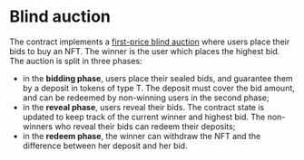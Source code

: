 # Blind auction

The contract implements a [first-price blind auction](https://en.wikipedia.org/wiki/First-price_sealed-bid_auction) where users place their bids to buy an NFT. The winner is the user which places the highest bid. 
The auction is split in three phases:

- in the **bidding phase**, users place their sealed bids, and guarantee them by a deposit in tokens of type T. The deposit must cover the bid amount, and can be redeemed by non-winning users in the second phase;
- in the **reveal phase**, users reveal their bids. The contract state is updated to keep track of the current winner and highest bid. The non-winners who reveal their bids can redeem their deposits;
- in the **redeem phase**, the winner can withdraw the NFT and the difference between her deposit and her bid.